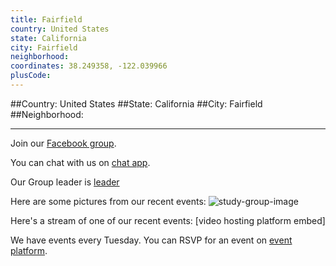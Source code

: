 ```yaml
---
title: Fairfield
country: United States
state: California
city: Fairfield
neighborhood: 
coordinates: 38.249358, -122.039966
plusCode:
---
```


##Country: United States
##State: California
##City: Fairfield
##Neighborhood: 
*****
Join our [Facebook group](https://www.facebook.com/groups/free.code.camp.fairfield).

You can chat with us on [chat app]().

Our Group leader is [leader]()

Here are some pictures from our recent events:
![study-group-image]()

Here's a stream of one of our recent events:
[video hosting platform embed]

We have events every Tuesday. You can RSVP for an event on [event platform]().
